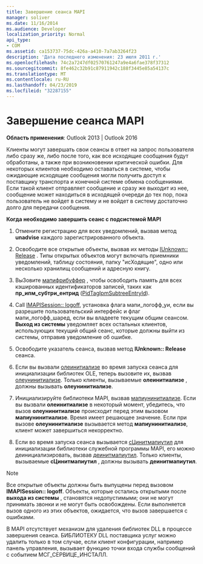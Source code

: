 ```yaml
---
title: Завершение сеанса MAPI
manager: soliver
ms.date: 11/16/2014
ms.audience: Developer
localization_priority: Normal
api_type:
- COM
ms.assetid: ca153737-75dc-426a-a410-7a7ab3264f23
description: 'Дата последнего изменения: 23 июля 2011 г.'
ms.openlocfilehash: 74c2a7247df02570761247a9e4a6fae378f37312
ms.sourcegitcommit: 8fe462c32b91c87911942c188f3445e85a54137c
ms.translationtype: MT
ms.contentlocale: ru-RU
ms.lasthandoff: 04/23/2019
ms.locfileid: "32287155"
---
```

# <a name="ending-a-mapi-session"></a>Завершение сеанса MAPI

  
  
**Область применения**: Outlook 2013 | Outlook 2016 
  
Клиенты могут завершать свои сеансы в ответ на запрос пользователя либо сразу же, либо после того, как все исходящие сообщения будут обработаны, а также при возникновении критической ошибки. Для некоторых клиентов необходимо оставаться в системе, чтобы ожидающие исходящие сообщения могли получить доступ к поставщику транспорта и конечной системе обмена сообщениями. Если такой клиент отправляет сообщение и сразу же выходит из нее, сообщение может находиться в исходящей очереди до тех пор, пока пользователь не войдет в систему и не войдет в систему достаточно долго для передачи сообщения.
  
 **Когда необходимо завершить сеанс с подсистемой MAPI**
  
1. Отмените регистрацию для всех уведомлений, вызвав метод **unadvise** каждого зарегистрированного объекта. 
    
2. Освободите все открытые объекты, вызвав их методы [IUnknown:: Release](https://msdn.microsoft.com/library/ms682317%28VS.85%29.aspx) . Типы открытых объектов могут включать приемники уведомлений, таблицу состояния, папку "исХодящие", одно или несколько хранилищ сообщений и адресную книгу. 
    
3. ВыЗовите [мапифрибуффер](mapifreebuffer.md) , чтобы освободить память для всех кэшированных идентификаторов записей, таких как **пр_ипм_субтри_ентрид** ([PidTagIpmSubtreeEntryId](pidtagipmsubtreeentryid-canonical-property.md)).
    
4. Call [IMAPISession:: logoff](imapisession-logoff.md), установка флага мапи_логофф_уи, если вы разрешите пользовательский интерфейс и флаг мапи_логофф_шаред, если вы владеете текущим общим сеансом. **Выход из системы** уведомляет всех остальных клиентов, использующих текущий общий сеанс, которые должны выйти из системы, отправив уведомление об ошибке. 
    
5. Освободите указатель сеанса, вызвав метод **IUnknown:: Release** сеанса. 
    
6. Если вы вызвали [олеинитиализе](https://msdn.microsoft.com/library/ms690134%28v=VS.85%29.aspx) во время запуска сеанса для инициализации библиотек OLE, теперь вызовите их, вызвав [олеунинитиализе](https://msdn.microsoft.com/library/ms691326%28VS.85%29.aspx). Только клиенты, вызываемые **олеинитиализе** , должны вызывать **олеунинитиализе**. 
    
7. Инициализируйте библиотеки MAPI, вызвав [мапиунинитиализе](mapiuninitialize.md). Если вы вызвали **олеинитиализе** в некоторый момент, убедитесь, что вызов **олеунинитиализе** происходит перед этим вызовом **мапиунинитиализе**. Время имеет решающее значение. Если при вызове **олеунинитиализе** вызывается метод **мапиунинитиализе**, клиент может завершиться некорректно. 
    
8. Если во время запуска сеанса вызывается [сЦинитмапиутил](scinitmapiutil.md) для инициализации библиотеки служебной программы MAPI, его можно деинициализировать, вызвав [деинитмапиутил](deinitmapiutil.md). Только клиенты, вызываемые **сЦинитмапиутил** , должны вызывать **деинитмапиутил**.
    
> [!NOTE]
> Все открытые объекты должны быть выпущены перед вызовом **IMAPISession:: logoff**. Объекты, которые остались открытыми после **выхода из системы** , становятся недопустимыми; они не могут принимать звонки и не могут быть освобождены. Если выполняется вызов одного из этих объектов, ожидается, что вызов завершается с ошибками. 
  
 В MAPI отсутствует механизм для удаления библиотек DLL в процессе завершения сеанса. БИБЛИОТЕКУ DLL поставщика услуг можно удалить только в том случае, если клиент конфигурации, например панель управления, вызывает функцию точки входа службы сообщений с событием МСГ_СЕРВИЦЕ_ИНСТАЛЛ. 
  

